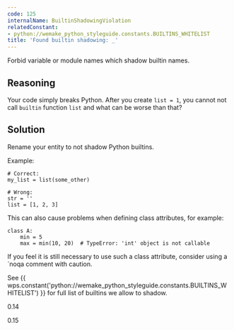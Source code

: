 ```yaml
---
code: 125
internalName: BuiltinShadowingViolation
relatedConstant:
- python://wemake_python_styleguide.constants.BUILTINS_WHITELIST
title: 'Found builtin shadowing: _'
---
```


Forbid variable or module names which shadow builtin names.

## Reasoning
Your code simply breaks Python. After you create `list = 1`, you
cannot not call `builtin` function `list` and what can be worse than
that?

## Solution
Rename your entity to not shadow Python builtins.

Example:

    # Correct:
    my_list = list(some_other)
    
    # Wrong:
    str = ''
    list = [1, 2, 3]

This can also cause problems when defining class attributes, for
example:

    class A:
        min = 5
        max = min(10, 20)  # TypeError: 'int' object is not callable

If you feel it is still necessary to use such a class attribute,
consider using a <span class="title-ref">\`noqa</span> comment with
caution.

See {{ wps.constant('python://wemake_python_styleguide.constants.BUILTINS_WHITELIST') }} for full
list of builtins we allow to shadow.

<div class="versionadded">

0.14

</div>

<div class="versionchanged">

0.15

</div>